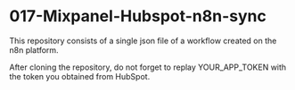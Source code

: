 # 017-Mixpanel-Hubspot-n8n-sync
This repository consists of a single json file of a workflow created on the n8n platform.

After cloning the repository, do not forget to replay YOUR_APP_TOKEN with the token you obtained from HubSpot.